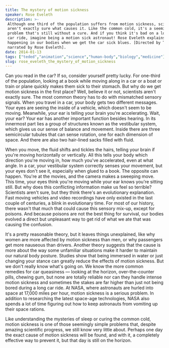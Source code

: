 ```yaml
---
title: The mystery of motion sickness
speaker: Rose Eveleth
description: >-
 Although one third of the population suffers from motion sickness, scientists
 aren't exactly sure what causes it. Like the common cold, it's a seemingly simple
 problem that's still without a cure. And if you think it's bad on a long family
 car ride, imagine being a motion sick astronaut! Rose Eveleth explains what's
 happening in our bodies when we get the car sick blues. [Directed by Tom Gran,
 narrated by Rose Eveleth].
date: 2014-01-13
tags: ["teded","animation","science","human-body","biology","medicine"]
slug: rose_eveleth_the_mystery_of_motion_sickness
---
```


Can you read in the car? If so, consider yourself pretty lucky. For one-third of the
population, looking at a book while moving along in a car or a boat or train or plane
quickly makes them sick to their stomach. But why do we get motion sickness in the first
place? Well, believe it or not, scientists aren't exactly sure. The most common theory has
to do with mismatched sensory signals. When you travel in a car, your body gets two
different messages. Your eyes are seeing the inside of a vehicle, which doesn't seem to be
moving. Meanwhile, your ear is telling your brain you're accelerating. Wait, your ear?
Your ear has another important function besides hearing. In its innermost part lies a
group of structures known as the vestibular system, which gives us our sense of balance
and movement. Inside there are three semicircular tubules that can sense rotation, one for
each dimension of space. And there are also two hair-lined sacks filled with
fluid.

When you move, the fluid shifts and tickles the hairs, telling your brain if you're moving
horizontally or vertically. All this tells your body which direction you're moving in, how
much you've accelerated, even at what angle. In a car, your vestibular system correctly
senses your movement, but your eyes don't see it, especially when glued to a book. The
opposite can happen. You're at the movies, and the camera makes a sweeping move. This
time, your eyes think you're moving while your ear knows you're sitting still. But why
does this conflicting information make us feel so terrible? Scientists aren't sure, but
they think there's an evolutionary explanation. Fast moving vehicles and video recordings
have only existed in the last couple of centuries, a blink in evolutionary time. For most
of our history, there wasn't that much that could cause this sensory mix-up, except for
poisons. And because poisons are not the best thing for survival, our bodies evolved a
direct but unpleasant way to get rid of what we ate that was causing the
confusion.

It's a pretty reasonable theory, but it leaves things unexplained, like why women are more
affected by motion sickness than men, or why passengers get more nauseous than drivers.
Another theory suggests that the cause is more about the way some unfamiliar situations
make it harder to maintain our natural body posture. Studies show that being immersed in
water or just changing your stance can greatly reduce the effects of motion sickness. But
we don't really know what's going on. We know the more common remedies for car queasiness
— looking at the horizon, over-the-counter pills, chewing gum, but none are totally
reliable nor can they handle intense motion sickness and sometimes the stakes are far
higher than just not being bored during a long car ride. At NASA, where astronauts are
hurled into space at 17,000 miles per hour, motion sickness is a serious problem. In
addition to researching the latest space-age technologies, NASA also spends a lot of time
figuring out how to keep astronauts from vomiting up their space rations.

Like understanding the mysteries of sleep or curing the common cold, motion sickness is
one of those seemingly simple problems that, despite amazing scientific progress, we still
know very little about. Perhaps one day the exact cause of motion sickness will be found,
and with it, a completely effective way to prevent it, but that day is still on the
horizon.

<!--
ad_duration=0
event="TED-Ed"
external_start_time=0
intro_duration=0
is_subtitle_required="False"
is_talk_featured="False"
language="en"
language_swap="False"
native_language="en"
number_of_related_talks=6
number_of_speakers=1
number_of_subtitled_videos=0
number_of_tags=6
number_of_talk_download_languages=29
number_of_talk_more_resources=0
number_of_talk_recommendations=0
number_of_talks_take_actions=0
post_ad_duration=0
published_timestamp="2019-02-15 17:36:07"
recording_date="2014-01-13"
speaker_is_published=0
speaker_name="Rose Eveleth"
talk_name="The mystery of motion sickness"
talks_tags=["teded","animation","science","human-body","biology","medicine"]
url_photo_talk="https://s3.amazonaws.com/talkstar-photos/uploads/616b7dd4-934b-4613-a6a7-a2c82f503b08/20_motionsickness.jpg"
url_webpage="https://www.ted.com/talks/rose_eveleth_the_mystery_of_motion_sickness"
video_type_name="TED-Ed Original"
-->